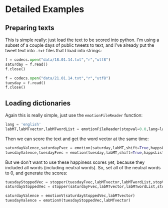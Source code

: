 Detailed Examples
=================

Preparing texts
---------------

This is simple really: just load the text to be scored into python.
I'm using a subset of a couple days of public tweets to text, and I've already put the tweet text into `.txt` files that I load into strings:

```python
f = codecs.open("data/18.01.14.txt","r","utf8")
saturday = f.read()
f.close()

f = codecs.open("data/21.01.14.txt","r","utf8")
tuesday = f.read()
f.close()
```


Loading dictionaries
--------------------

Again this is really simple, just use the `emotionFileReader` function:
```python
lang = 'english'
labMT,labMTvector,labMTwordList = emotionFileReader(stopval=0.0,lang=lang,returnVector=True)
```

Then we can score the text and get the word vector at the same time:

```python
saturdayValence,saturdayFvec = emotion(saturday,labMT,shift=True,happsList=labMTvector)
tuesdayValence,tuesdayFvec = emotion(tuesday,labMT,shift=True,happsList=labMTvector)
```

But we don't want to use these happiness scores yet, because they included all words (including neutral words).
So, set all of the neutral words to 0, and generate the scores:


```python
tuesdayStoppedVec = stopper(tuesdayFvec,labMTvector,labMTwordList,stopVal=1.0)
saturdayStoppedVec = stopper(saturdayFvec,labMTvector,labMTwordList,stopVal=1.0)

saturdayValence = emotionV(saturdayStoppedVec,labMTvector)
tuesdayValence = emotionV(tuesdayStoppedVec,labMTvector)
```
